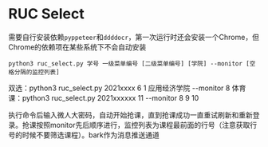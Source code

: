 # RUC Select

需要自行安装依赖`pyppeteer`和`ddddocr`，第一次运行时还会安装一个Chrome，但Chrome的依赖项在某些系统下不会自动安装

```
python3 ruc_select.py 学号 一级菜单编号 [二级菜单编号] [学院] --monitor [空格分隔的监控列表]
```

双选：python3 ruc_select.py 2021xxxx 6 1 应用经济学院 --monitor 8
体育课：python3 ruc_select.py 2021xxxxxx 11 --monitor 8 9 10

执行命令后输入微人大密码，自动开始抢课，直到抢课成功一直重试刷新和重新登录。抢课按照monitor先后顺序进行，监控列表为课程最前面的行号（注意获取行号的时候不要筛选课程）。bark作为消息推送通道
